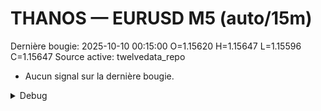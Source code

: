 # THANOS — EURUSD M5 (auto/15m)
Dernière bougie: 2025-10-10 00:15:00  O=1.15620  H=1.15647  L=1.15596  C=1.15647
Source active: twelvedata_repo

- Aucun signal sur la dernière bougie.

<details><summary>Debug</summary>

- TD_API_KEY manquant.

</details>